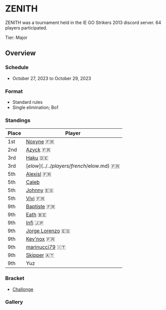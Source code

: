 # ZENITH

ZENITH was a tournament held in the IE GO Strikers 2013 discord server.
64 players participated.

Tier: Major

## Overview

### Schedule
- October 27, 2023 to October 29, 2023

### Format
- Standard rules
- Single elimination; Bo1

### Standings

|Place|Player|
|-|-|
|1st|[Noxyne](../../players/french/noxyne.md) :fr:|
|2nd|[Azyck](../../players/french/azyck.md) :fr:|
|3rd|[Haku](../../players/german/haku.md) :de:|
|3rd|[$elow](../../players/french/$elow.md) :fr:|
|5th|[Alexisl](../../players/french/alexisl.md) :fr:|
|5th|[Caleb](../../players/bulgarian/caleb.md)|
|5th|[Johnny](../../players/spanish/johnny.md) :es:|
|5th|[Vivi](../../players/french/vivi.md) :fr:|
|9th|[Baptiste](../../players/french/baptiste.md) :fr:|
|9th|[Eath](../../players/belgian/eath.md) :belgium:|
|9th|[Infi](../../players/japanese/infi.md) :jp:|
|9th|[Jorge Lorenzo](../../players/spanish/jorge.md) :es:|
|9th|[Kev'nox](../../players/french/kevnox.md) :fr:|
|9th|[marinucci79](../../players/italian/marinucci79.md) :it:|
|9th|[Skipper](../../players/austrian/skipper.md) :austria:|
|9th|Yuz|

### Bracket
- [Challonge](https://challonge.com/ZenithIE)

### Gallery